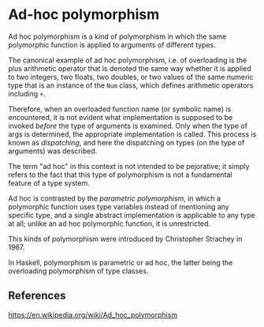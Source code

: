 # Ad-hoc polymorphism

Ad hoc polymorphism is a kind of polymorphism in which the same polymorphic function is applied to arguments of different types.

The canonical example of ad hoc polymorphism, i.e. of overloading is the plus arithmetic operator that is denoted the same way whether it is applied to two integers, two floats, two doubles, or two values of the same numeric type that is an instance of the `Num` class, which defines arithmetic operators including `+`.

Therefore, when an overloaded function name (or symbolic name) is encountered, it is not evident what implementation is supposed to be invoked *before* the type of arguments is examined. Only when the type of args is determined, the appropriate implementation is called. This process is known as *dispatching*, and here the dispatching on types (on the type of arguments) was described.

The term "ad hoc" in this context is not intended to be pejorative; it simply refers to the fact that this type of polymorphism is not a fundamental feature of a type system.

Ad hoc is contrasted by the *parametric polymorphism*, in which a polymorphic function uses type variables instead of mentioning any specific type, and a single abstract implementation is applicable to any type at all; unlike an ad hoc polymorphic function, it is unrestricted.

This kinds of polymorphism were introduced by Christopher Strachey in 1967.

In Haskell, polymorphism is parametric or ad hoc, the latter being the overloading polymorphism of type classes.







## References

https://en.wikipedia.org/wiki/Ad_hoc_polymorphism
